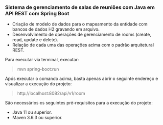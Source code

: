 ### Sistema de gerenciamento de salas de reuniões com Java em API REST com Spring Boot

* Criação de modelo de dados para o mapeamento da entidade com bancos de dados H2 gravando em arquivo.
* Desenvolvimento de operações de gerenciamento de rooms (create, read, update e delete).
* Relação de cada uma das operações acima com o padrão arquitetural REST.

Para executar via terminal, executar:
> mvn spring-boot:run

Após executar o comando acima, basta apenas abrir o seguinte endereço e visualizar a execução do projeto:

> http://localhost:8082/api/v1/room

São necessários os seguintes pré-requisitos para a execução do projeto:
* Java 11 ou superior.
* Maven 3.6.3 ou superior.
